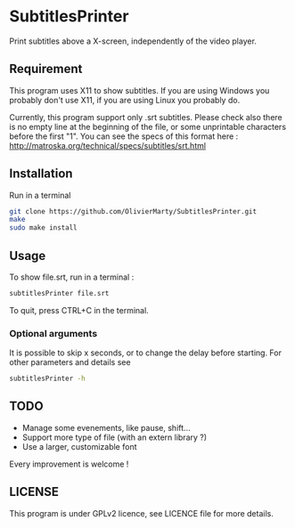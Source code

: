 # SubtitlesPrinter

Print subtitles above a X-screen, independently of the video player.

## Requirement

This program uses X11 to show subtitles. If you are using Windows you probably don't use X11, if you are using Linux you probably do.

Currently, this program support only .srt subtitles. Please check also there is no empty line at the beginning of the file, or some unprintable characters before the first "1".
You can see the specs of this format here : http://matroska.org/technical/specs/subtitles/srt.html

## Installation

Run in a terminal
```bash
git clone https://github.com/OlivierMarty/SubtitlesPrinter.git
make
sudo make install
```

## Usage

To show file.srt, run in a terminal :
```bash
subtitlesPrinter file.srt
```

To quit, press CTRL+C in the terminal.

### Optional arguments

It is possible to skip x seconds, or to change the delay before starting. For other parameters and details see
```bash
subtitlesPrinter -h
```

## TODO

* Manage some evenements, like pause, shift...
* Support more type of file (with an extern library ?)
* Use a larger, customizable font

Every improvement is welcome !

## LICENSE

This program is under GPLv2 licence, see LICENCE file for more details.
